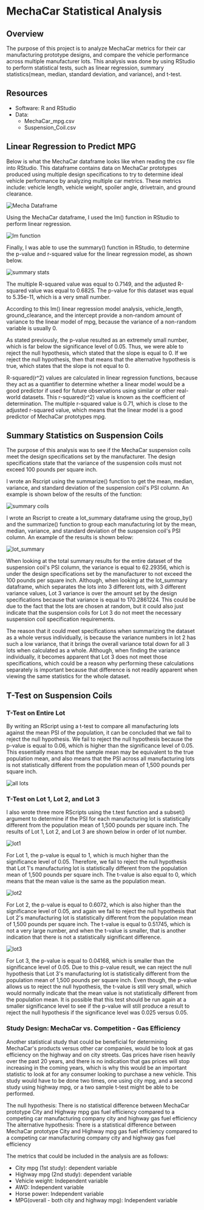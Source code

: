 # MechaCar Statistical Analysis

## Overview 

The purpose of this project is to analyze MechaCar metrics for their car manufacturing prototype designs, and compare the vehicle performance across multiple manufacturer lots. This analysis was done by using RStudio to perform statistical tests, such as linear regression, summary statistics(mean, median, standard deviation, and variance), and t-test. 

## Resources 

* Software: R and RStudio 
* Data: 
  * MechaCar_mpg.csv
  * Suspension_Coil.csv

## Linear Regression to Predict MPG 

Below is what the MechaCar dataframe looks like when reading the csv file into RStudio. This dataframe contains data on MechaCar prototypes produced using multiple design specifications to try to determine ideal vehicle performance by analyzing multiple car metrics. These metrics include: vehicle length, vehicle weight, spoiler angle, drivetrain, and ground clearance. 

![Mecha Dataframe](https://github.com/Lucky777b/MechaCar_Statistical_Analysis/blob/main/resources/MechaCar_mpg_df.png)

Using the MechaCar dataframe, I used the lm() function in RStudio to perform linear regression. 

![lm function](https://github.com/Lucky777b/MechaCar_Statistical_Analysis/blob/main/resources/MechaCar_linear_regression_model_multiple.png)

Finally, I was able to use the summary() function in RStudio, to determine the p-value and r-squared value for the linear regression model, as shown below. 

![summary stats](https://github.com/Lucky777b/MechaCar_Statistical_Analysis/blob/main/resources/MechaCar_summary_statistics.png)

The multiple R-squared value was equal to 0.7149, and the adjusted R-squared value was equal to 0.6825. The p-value for this dataset was equal to 5.35e-11, which is a very small number. 

According to this lm() linear regression model analysis, vehicle_length, ground_clearance, and the intercept provide a non-random amount of variance to the linear model of mpg, because the variance of a non-random variable is usually 0. 

As stated previously, the p-value resulted as an extremely small number, which is far below the significance level of 0.05. Thus, we were able to reject the null hypothesis, which stated that the slope is equal to 0. If we reject the null hypothesis, then that means that the alternative hypothesis is true, which states that the slope is not equal to 0. 

R-squared(r^2) values are calculated in linear regression functions, because they act as a quantifier to determine whether a linear model would be a good predictor if used for future observations using similar or other real-world datasets. This r-squared(r^2) value is known as the coefficient of determination. The multiple r-squared value is 0.71, which is close to the adjusted r-squared value, which means that the linear model is a good predictor of MechaCar prototypes mpg. 


## Summary Statistics on Suspension Coils

The purpose of this analysis was to see if the MechaCar suspension coils meet the design specifications set by the manufacturer. The design specifications state that the variance of the suspension coils must not exceed 100 pounds per square inch. 

I wrote an Rscript using the summarize() function to get the mean, median, variance, and standard deviation of the suspension coil's PSI column. An example is shown below of the results of the function: 

![summary coils](https://github.com/Lucky777b/MechaCar_Statistical_Analysis/blob/main/resources/suspCoil_total_summary.png)

I wrote an Rscript to create a lot_summary dataframe using the group_by() and the summarize() function to group each manufacturing lot by the mean, median, variance, and standard deviation of the suspension coil's PSI column. An example of the results is shown below: 

![lot_summary](https://github.com/Lucky777b/MechaCar_Statistical_Analysis/blob/main/resources/suspCoil_lot_summary.png)

When looking at the total summary results for the entire dataset of the suspension coil's PSI column, the variance is equal to 62.29356, which is under the design specifications set by the manufacturer to not exceed the 100 pounds per square inch. Although, when looking at the lot_summary dataframe, which separates the lots into 3 different lots, with 3 different variance values, Lot 3 variance is over the amount set by the design specifications because that variance is equal to 170.2861224. This could be due to the fact that the lots are chosen at random, but it could also just indicate that the suspension coils for Lot 3 do not meet the necessary suspension coil specification requirements. 

The reason that it could meet specifications when summarizing the dataset as a whole versus individually, is because the variance numbers in lot 2 has such a low variance, that it brings the overall variance total down for all 3 lots when calculated as a whole. Although, when finding the variance individually, it becomes apparent that Lot 3 does not meet those specifications, which could be a reason why performing these calculations separately is important because that difference is not readily apparent when viewing the same statistics for the whole dataset. 

## T-Test on Suspension Coils 

### T-Test on Entire Lot 

By writing an RScript using a t-test to compare all manufacturing lots against the mean PSI of the population, it can be concluded that we fail to reject the null hypothesis. We fail to reject the null hypothesis because the p-value is equal to 0.06, which is higher than the significance level of 0.05. This essentially means that the sample mean may be equivalent to the true population mean, and also means that the PSI across all manufacturing lots is not statistically different from the population mean of 1,500 pounds per square inch. 

![all lots](https://github.com/Lucky777b/MechaCar_Statistical_Analysis/blob/main/resources/t_test_all_lots.png)

### T-Test on Lot 1, Lot 2, and Lot 3

I also wrote three more RScripts using the t.test function and a subset() argument to determine if the PSI for each manufacturing lot is statistically different from the population mean of 1,500 pounds per square inch. The results of Lot 1, Lot 2, and Lot 3 are shown below in order of lot number. 

![lot1](https://github.com/Lucky777b/MechaCar_Statistical_Analysis/blob/main/resources/t_test_Lot1.png)

For Lot 1, the p-value is equal to 1, which is much higher than the significance level of 0.05. Therefore, we fail to reject the null hypothesis that Lot 1's manufacturing lot is statistically different from the population mean of 1,500 pounds per square inch. The t-value is also equal to 0, which means that the mean value is the same as the population mean. 

![lot2](https://github.com/Lucky777b/MechaCar_Statistical_Analysis/blob/main/resources/t_test_Lot2.png)

For Lot 2, the p-value is equal to 0.6072, which is also higher than the significance level of 0.05, and again we fail to reject the null hypothesis that Lot 2's manufacturing lot is statistically different from the population mean of 1,500 pounds per square inch. The t-value is equal to 0.51745, which is not a very large number, and when the t-value is smaller, that is another indication that there is not a statistically significant difference.

![lot3](https://github.com/Lucky777b/MechaCar_Statistical_Analysis/blob/main/resources/t_test_Lot3.png)

For Lot 3, the p-value is equal to 0.04168, which is smaller than the significance level of 0.05. Due to this p-value result, we can reject the null hypothesis that Lot 3's manufacturing lot is statistically different from the population mean of 1,500 pounds per square inch. Even though, the p-value allows us to reject the null hypothesis, the t-value is still very small, which would normally indicate that the mean value is not statistically different from the population mean. It is possible that this test should be run again at a smaller significance level to see if the p-value will still produce a result to reject the null hypothesis if the significance level was 0.025 versus 0.05. 

### Study Design: MechaCar vs. Competition - Gas Efficiency 

Another statistical study that could be beneficial for determining MechaCar's products versus other car companies, would be to look at gas efficiency on the highway and on city streets. Gas prices have risen heavily over the past 20 years, and there is no indication that gas prices will stop increasing in the coming years, which is why this would be an important statistic to look at for any consumer looking to purchase a new vehicle. This study would have to be done two times, one using city mpg, and a second study using highway mpg, or a two sample t-test might be able to be performed. 

The null hypothesis: There is no statistical difference between MechaCar prototype City and Highway mpg gas fuel efficiency compared to a competing car manufacturing company city and highway gas fuel efficiency
The alternative hypothesis: There is a statistical difference between MechaCar prototype City and Highway mpg gas fuel efficiency compared to a competing car manufacturing company city and highway gas fuel efficiency

The metrics that could be included in the analysis are as follows: 

* City mpg (1st study): dependent variable 
* Highway mpg (2nd study): dependent variable
* Vehicle weight: Independent variable 
* AWD: Independent variable 
* Horse power: Independent variable 
* MPG(overall - both city and highway mpg): Independent variable